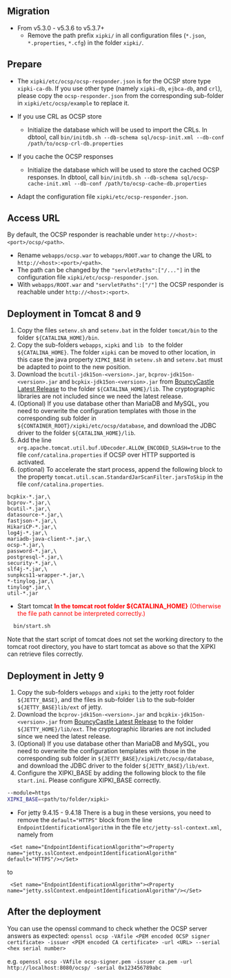 Migration
----
- From v5.3.0 - v5.3.6 to v5.3.7+
  - Remove the path prefix `xipki/` in all configuration files (`*.json`, `*.properties`, `*.cfg`)
    in the folder `xipki/`.

Prepare
-----
- The `xipki/etc/ocsp/ocsp-responder.json` is for the OCSP store type `xipki-ca-db`. If you use
  other type (namely `xipki-db`, `ejbca-db`, and `crl`), please copy the `ocsp-responder.json` from
  the corresponding sub-folder in `xipki/etc/ocsp/example` to replace it.
- If you use CRL as OCSP store
    - Initialize the database which will be used to import the CRLs.
      In dbtool, call
      `bin/initdb.sh --db-schema sql/ocsp-init.xml --db-conf /path/to/ocsp-crl-db.properties`

- If you cache the OCSP responses
    - Initialize the database which will be used to store the cached OCSP responses.
      In dbtool, call
      `bin/initdb.sh --db-schema sql/ocsp-cache-init.xml --db-conf /path/to/ocsp-cache-db.properties`

- Adapt the configuration file `xipki/etc/ocsp-responder.json`.

Access URL
-----
By default, the OCSP responder is reachable under `http://<host>:<port>/ocsp/<path>`.
 - Rename `webapps/ocsp.war` to `webapps/ROOT.war` to change the URL to
   `http://<host>:<port>/<path>`.
 - The path can be changed by the `"servletPaths":["/..."]` in the configuration
   file `xipki/etc/ocsp-responder.json`.
 - With `webapps/ROOT.war` and `"servletPaths":["/"]` the OCSP responder is reachable
   under `http://<host>:<port>`.

Deployment in Tomcat 8 and 9
----
1. Copy the files `setenv.sh` and `setenv.bat` in the folder `tomcat/bin` to the folder
  `${CATALINA_HOME}/bin`.
2. Copy the sub-folders `webapps`, `xipki` and `lib ` to the folder `${CATALINA_HOME}`.
  The folder `xipki` can be moved to other location, in this case the java property `XIPKI_BASE` in
  `setenv.sh` and `setenv.bat` must be adapted to point to the new position.
3. Download the `bcutil-jdk15on-<version>.jar`, `bcprov-jdk15on-<version>.jar` and `bcpkix-jdk15on-<version>.jar` from
  [BouncyCastle Latest Release](https://www.bouncycastle.org/latest_releases.html) to the folder
  `${CATALINA_HOME}/lib`. The cryptographic libraries are not included since we need the latest release.
4. (Optional) If you use database other than MariaDB and MySQL, you need to overwrite the
   configuration templates with those in the corresponding sub folder in `${CONTAINER_ROOT}/xipki/etc/ocsp/database`,
   and download the JDBC driver to the folder `${CATALINA_HOME}/lib`.
5. Add the line `org.apache.tomcat.util.buf.UDecoder.ALLOW_ENCODED_SLASH=true`
   to the file `conf/catalina.properties` if OCSP over HTTP supported is activated.
6. (optional) To accelerate the start process, append the following block to the property
`tomcat.util.scan.StandardJarScanFilter.jarsToSkip` in the file `conf/catalina.properties`.

```
bcpkix-*.jar,\
bcprov-*.jar,\
bcutil-*.jar,\
datasource-*.jar,\
fastjson-*.jar,\
HikariCP-*.jar,\
log4j-*.jar,\
mariadb-java-client-*.jar,\
ocsp-*.jar,\
password-*.jar,\
postgresql-*.jar,\
security-*.jar,\
slf4j-*.jar,\
sunpkcs11-wrapper-*.jar,\
*-tinylog.jar,\
tinylog*.jar,\
util-*.jar
```
- Start tomcat
  <span style="color:red">**In the tomcat root folder ${CATALINA_HOME}** (Otherwise the file path
  cannot be interpreted correctly.)</span>

```sh
  bin/start.sh
```

  Note that the start script of tomcat does not set the working directory to the tomcat root
  directory, you have to start tomcat as above so that the XiPKI can retrieve files correctly.

Deployment in Jetty 9
----
1. Copy the sub-folders `webapps` and `xipki` to the jetty root folder `${JETTY_BASE}`, and the files
  in sub-folder `lib` to the sub-folder `${JETTY_BASE}lib/ext` of jetty.
2. Download the `bcprov-jdk15on-<version>.jar` and `bcpkix-jdk15on-<version>.jar` from
  [BouncyCastle Latest Release](https://www.bouncycastle.org/latest_releases.html) to the folder
  `${JETTY_HOME}/lib/ext`. The cryptographic libraries are not included since we need the latest release.
3. (Optional) If you use database other than MariaDB and MySQL, you need to overwrite the
   configuration templates with those in the corresponding sub folder in `${JETTY_BASE}/xipki/etc/ocsp/database`,
   and download the JDBC driver to the folder `${JETTY_BASE}/lib/ext`.   
4. Configure the XIPKI_BASE by adding the following block to the file `start.ini`. Please configure
  XIPKI_BASE correctly.

```sh
--module=https
XIPKI_BASE=<path/to/folder/xipki>
```
- For jetty 9.4.15 - 9.4.18
  There is a bug in these versions, you need to remove the `default="HTTPS"` block from the
  line `EndpointIdentificationAlgorithm` in the file `etc/jetty-ssl-context.xml`, namely from

```
 <Set name="EndpointIdentificationAlgorithm"><Property name="jetty.sslContext.endpointIdentificationAlgorithm" default="HTTPS"/></Set>
```
to

```
 <Set name="EndpointIdentificationAlgorithm"><Property name="jetty.sslContext.endpointIdentificationAlgorithm"/></Set>
```

After the deployment
-----
You can use the openssl command to check whether the OCSP server answers as expected:
  `openssl ocsp -VAfile <PEM encoded OCSP signer certificate> -issuer <PEM encoded CA certificate> -url <URL> --serial <hex serial number>`
  
e.g.
  `openssl ocsp -VAfile ocsp-signer.pem -issuer ca.pem -url http://localhost:8080/ocsp/ -serial 0x123456789abc`
